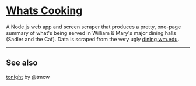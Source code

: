 # [Whats Cooking](https://watscookin.herokuapp.com/)

A Node.js web app and screen scraper that produces a pretty, one-page summary of what's being served in William & Mary's major dining halls (Sadler and the Caf). Data is scraped from the very ugly [dining.wm.edu](https://dining.wm.edu/).

---
## See also
[tonight](https://github.com/tmcw/tonight) by @tmcw
